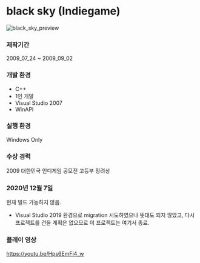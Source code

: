 # black sky (Indiegame)

![black_sky_preview](https://i.imgur.com/1UF2RKp.jpg)

### 제작기간
2009_07_24 ~ 2009_09_02

### 개발 환경
* C++
* 1인 개발
* Visual Studio 2007
* WinAPI

### 실행 환경
Windows Only

### 수상 경력
2009 대한민국 인디게임 공모전 고등부 장려상

### 2020년 12월 7일
현재 빌드 가능하지 않음.
* Visual Studio 2019 환경으로 migration 시도하였으나 뜻대도 되지 않았고, 다시 프로젝트를 건들 계획은 없으므로 이 프로젝트는 여기서 종료.

### 플레이 영상
https://youtu.be/Hps6EmFi4_w
